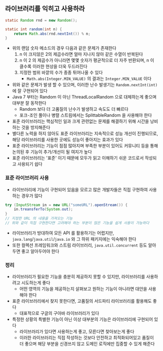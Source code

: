 ## 라이브러리를 익히고 사용하라

```java
static Random rnd = new Random();

static int random(int n) {
    return Math.abs(rnd.nextInt()) % n;
}
```

* 위의 랜덤 숫자 메소드의 경우 다음과 같은 문제가 존재한다
    1. n 이 크지않은 2의 제곱수라면 얼마 지나지 않아 같은 수열이 반복된다
    2. n 이 2 의 제곱수가 아니라면 몇몇 숫자가 평균적으로 더 자주 반환되며, n 이 클수록 이러한 현상을 더욱 두드러진다
    3. 지정한 범위 바깥의 수가 종종 튀어나올 수 있다
        * `Math.abs(Integer.MIN_VALUE)` 의 결과는 `Integer.MIN_VALUE` 이다
* 위와 같은 문제가 발생 할 수 있으며, 이러한 난수 발생기는 `Random.nextInt(int)` 에 잘 구현되어 있다
* Java 7 부터는 Random 이 아닌 ThreadLocalRandom 으로 대체하는게 좋으며 대부분 잘 동작한다
    * Random 보다 더 고품질의 난수가 발생하고 속도도 더 빠르다
    * 포크-조인 풀이나 병렬 스트림에서는 SplittableRandom 을 사용해야 한다
* 표준 라이브러리는 핵심적인 일과 크게 관련없는 문제를 해결하기 위해 시간을 낭비하는 것을 방지해준다
* 별다른 노력을 하지 않아도 표준 라이브러리는 지속적으로 성능 개선이 진행되므로, 해당 라이브러리를 사용한 곳에도 성능이 좋아지는 효과가 있다
* 표준 라이브러리는 기능이 점점 많아지며 부족한 부분이 있어도 커뮤니티 등을 통해 논의된 후 기능이 추가/개선이 될 여지가 높다
* 표준 라이브러리는 '표준' 이기 때문에 모두가 읽고 이해하기 쉬운 코드로서 작성되고 사용되기 쉽다

### 표준 라이브러리 사용

* 라이브러리에 기능이 구현되어 있음을 모르고 많은 개발자들은 직접 구현하여 사용하는 경우가 많다

```java
try (InputStream in = new URL("someURL").openStream()) {
    in.treansferTo(System.out);
}
// 지정한 URL 의 내용을 가져오는 기능
// 위와 같이 직접 구현한다면 고려해야 하는 부분이 많은 기능을 쉽게 사용이 가능하다
```

* 라이브러리가 방대하여 모든 API 를 활용하기는 어렵지만, `java.lang`/`java.util`/`java.io` 와 그 하위 패키지에는 익숙해야 한다
* 또한 컬렉션 프레임워크와 스트림 라이브러리, `java.util.concurrent` 등도 알아두면 좋고 알아두어야 한다

### 정리

* 라이브러리가 필요한 기능을 충분히 제공하지 못할 수 있지만, 라이브러리를 사용하려고 시도하는게 좋다
    * 어떤 영역의 기능을 제공하는지 살펴보고 원하는 기능이 아니라면 대안을 사용해야 한다
* 표준 라이브러리에서 찾지 못한다면, 고품질의 서드파티 라이브러리를 활용해도 좋다
    * 대표적으로 구글의 구아바 라이브러리가 있다
* 특정한 상황의 특별한 기능이 아닌 이상 대부분의 기능은 라이브러리에 구현되어 있다
    * 라이브러리가 있다면 사용하는게 좋고, 모른다면 찾아보는게 좋다
    * 이러한 라이브러리는 직접 작성하는 것보다 안전하고 최적화되어있고 품질이 더 좋으며 해당 부분을 신경쓰지 않고 도메인 로직에만 집중할 수 있게 해준다
